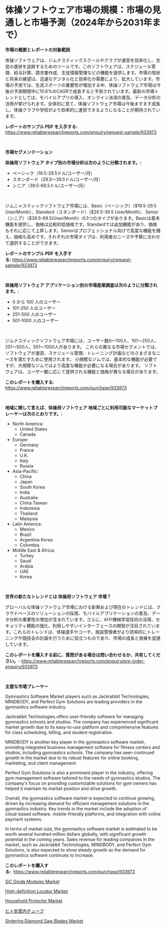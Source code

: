 <p><h1>体操ソフトウェア市場の規模：市場の見通しと市場予測（2024年から2031年まで）</h1></p><p><strong>市場の概要とレポートの対象範囲</strong></p>
<p><p>体操ソフトウェアは、ジムナスティックスクールやクラブが運営を効率化し、生徒の進捗を追跡するためのツールです。このソフトウェアは、スケジュール管理、給与計算、請求書作成、生徒情報管理などの機能を提供します。市場の現状と将来の展望は、迅速なデジタル化と効率化の需要により、拡大しています。市場の予測では、生涯スポーツの重要性が増加する中、体操ソフトウェア市場は今後の予測期間中に10.6%のCAGRで成長すると予測されています。最新の市場トレンドとしては、モバイルアプリの導入、オンライン決済の普及、データ分析の活用が挙げられます。全体的に見て、体操ソフトウェア市場は今後ますます成長し、体操クラブや学校がより効率的に運営できるようになることが期待されています。</p></p>
<p><strong>レポートのサンプル PDF を入手する:</strong> <a href="https://www.reliableresearchreports.com/enquiry/request-sample/933973">https://www.reliableresearchreports.com/enquiry/request-sample/933973</a></p>
<p>&nbsp;</p>
<p><strong>市場セグメンテーション</strong></p>
<p><strong>体操用ソフトウェア タイプ別の市場分析は次のように分類されます。:</strong></p>
<p><ul><li>ベーシック（19.5-29.5ドル/ユーザー/月）</li><li>スタンダード（29.5～39.5ドル/ユーザー/月）</li><li>シニア（39.5-69.5ドル/ユーザー/月）</li></ul></p>
<p>&nbsp;</p>
<p><p>ジムニャスティックソフトウェア市場には、Basic（ベーシック）（$19.5-29.5 User/Month）、Standard（スタンダード）（$29.5-39.5 User/Month）、Senior（シニア）（$39.5-69.5/User/Month）の3つのタイプがあります。Basicは基本機能を提供し、価格は比較的低価格です。Standardでは追加機能があり、価格もそれに応じて上昇します。Seniorはプロフェッショナル向けで高度な機能を備え、価格も高めです。それぞれの市場タイプは、利用者のニーズや予算に合わせて選択することができます。</p></p>
<p><strong>レポートのサンプル PDF を入手する:</strong>&nbsp;<a href="https://www.reliableresearchreports.com/enquiry/request-sample/933973">https://www.reliableresearchreports.com/enquiry/request-sample/933973</a></p>
<p>&nbsp;</p>
<p><strong> 体操用ソフトウェア アプリケーション別の市場産業調査は次のように分類されます。:</strong></p>
<p><ul><li>0 から 100 人のユーザー</li><li>101-250 人のユーザー</li><li>251-500 人のユーザー</li><li>501-1000 人のユーザー</li></ul></p>
<p>&nbsp;</p>
<p><p>ジムナスティックソフトウェア市場には、ユーザー数0〜100人、101〜250人、251〜500人、501〜1000人があります。 これらの異なる市場セグメントでは、ソフトウェアが運営、スケジュール管理、トレーニング計画などのさまざまなニーズを満たすために使用されます。 小規模なジムでは、基本的な機能が必要ですが、大規模なジムではより高度な機能が必要になる場合があります。 ソフトウェアは、ユーザー数に応じて提供される機能と価格が異なる場合があります。</p></p>
<p><strong>このレポートを購入する:</strong>&nbsp; <a href="https://www.reliableresearchreports.com/purchase/933973">https://www.reliableresearchreports.com/purchase/933973</a></p>
<p>&nbsp;</p>
<p><strong>地域に関して言えば、体操用ソフトウェア 地域ごとに利用可能なマーケットプレーヤーは次のとおりです。:</strong></p>
<p><ul>
    <li>
        North America:
        <ul>
            <li>United States</li>
            <li>Canada</li>
        </ul>
    </li>
    <li>
        Europe:
        <ul>
            <li>Germany</li>
            <li>France</li>
            <li>U.K.</li>
            <li>Italy</li>
            <li>Russia</li>
        </ul>
    </li>
    <li>
        Asia-Pacific:
        <ul>
            <li>China</li>
            <li>Japan</li>
            <li>South Korea</li>
            <li>India</li>
            <li>Australia</li>
            <li>China Taiwan</li>
            <li>Indonesia</li>
            <li>Thailand</li>
            <li>Malaysia</li>
        </ul>
    </li>
    <li>
        Latin America:
        <ul>
            <li>Mexico</li>
            <li>Brazil</li>
            <li>Argentina Korea</li>
            <li>Colombia</li>
        </ul>
    </li>
    <li>
        Middle East & Africa:
        <ul>
            <li>Turkey</li>
            <li>Saudi</li>
            <li>Arabia</li>
            <li>UAE</li>
            <li>Korea</li>
        </ul>
    </li>
    </ul></p>
<p>&nbsp;</p>
<p><strong>世界の新たなトレンドとは 体操用ソフトウェア 市場？</strong></p>
<p><p>グローバルな体操ソフトウェア市場における新興および現在のトレンドには、クラウドベースのソリューションの採用、モバイルアプリケーションの普及、データ分析の重要性の増加が含まれています。さらに、AIや機械学習技術の活用、セキュリティ機能の強化、利用しやすいインターフェースの開発が注目されています。これらのトレンドは、体操選手やコーチ、施設管理者がより効率的にトレーニングや競技会の計画を行うために役立つものであり、市場の成長と発展を促進しています。</p></p>
<p><strong>このレポートを購入する前に、質問がある場合は問い合わせるか、共有してください。</strong>- <a href="https://www.reliableresearchreports.com/enquiry/pre-order-enquiry/933973">https://www.reliableresearchreports.com/enquiry/pre-order-enquiry/933973</a></p>
<p>&nbsp;</p>
<p><strong>主要な市場プレーヤー</strong></p>
<p><p>Gymnastics Software Market players such as Jackrabbit Technologies, MINDBODY, and Perfect Gym Solutions are leading providers in the gymnastics software industry. </p><p>Jackrabbit Technologies offers user-friendly software for managing gymnastics schools and studios. The company has experienced significant market growth due to its easy-to-use platform and comprehensive features for class scheduling, billing, and student registration.</p><p>MINDBODY is another key player in the gymnastics software market, providing integrated business management software for fitness centers and studios, including gymnastics schools. The company has seen continued growth in the market due to its robust features for online booking, marketing, and client management.</p><p>Perfect Gym Solutions is also a prominent player in the industry, offering gym management software tailored to the needs of gymnastics studios. The company's focus on providing customizable solutions for gym owners has helped it maintain its market position and drive growth.</p><p>Overall, the gymnastics software market is expected to continue growing, driven by increasing demand for efficient management solutions in the gymnastics industry. Key trends in the market include the adoption of cloud-based software, mobile-friendly platforms, and integration with online payment systems.</p><p>In terms of market size, the gymnastics software market is estimated to be worth several hundred million dollars globally, with significant growth potential in the coming years. Sales revenue for leading companies in the market, such as Jackrabbit Technologies, MINDBODY, and Perfect Gym Solutions, is also expected to show steady growth as the demand for gymnastics software continues to increase.</p></p>
<p><strong>このレポートを購入する:</strong>&nbsp;&nbsp;<a href="https://www.reliableresearchreports.com/purchase/933973">https://www.reliableresearchreports.com/purchase/933973</a></p>
<p><p><a href="https://github.com/prosalinda88/Market-Research-Report-List-3/blob/main/sic-diode-modules-market.md">SiC Diode Modules Market</a></p><p><a href="https://github.com/NorbertYates/Market-Research-Report-List-3/blob/main/high-definition-locator-market.md">High-definition Locator Market</a></p><p><a href="https://view.publitas.com/reportprime-1/household-projector-market-furnish-information-about-market-size-market-share-market-dynamics-and-projections-spanning-from-2024-to-2031/">Household Projector Market</a></p><p><a href="https://medium.com/@minnieebert2827/%E4%BA%BA%E9%96%93%E6%B0%97%E7%AE%A1%E5%86%85%E3%83%81%E3%83%A5%E3%83%BC%E3%83%96%E5%B8%82%E5%A0%B4-%E6%88%90%E5%8A%9F%E3%81%99%E3%82%8B%E3%83%93%E3%82%B8%E3%83%8D%E3%82%B9%E6%88%A6%E7%95%A5%E3%81%AE%E9%8D%B52031%E5%B9%B4%E3%81%BE%E3%81%A7%E3%81%AE%E4%BA%88%E6%B8%AC-84d064a02a93">ヒト気管内チューブ</a></p><p><a href="https://circular-yam-9b9.notion.site/Sintering-Diamond-Saw-Blades-Market-Challenges-Opportunities-and-Growth-Drivers-and-Major-Market--e222278bb26c4c299e0bebcf2dd91f55">Sintering Diamond Saw Blades Market</a></p></p>